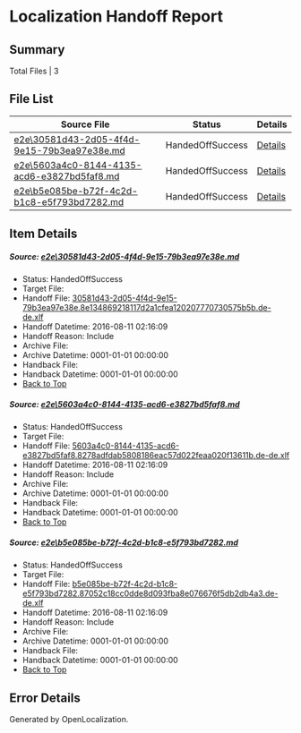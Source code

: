 # <a name='report-top'></a> Localization Handoff Report

## Summary
 Total Files | 3

## File List
 Source File | Status | Details 
 ----------- | ------ | ------- 
 [e2e\30581d43-2d05-4f4d-9e15-79b3ea97e38e.md](https://github.com/OpenLocalizationTestOrg/oltest/blob/c50dc488c554de56fe735603a0243601f607b16e/e2e/30581d43-2d05-4f4d-9e15-79b3ea97e38e.md) | HandedOffSuccess | [Details](#ac8ec0ca3b66fb9fd5c60c2b81a6973612542e611)
 [e2e\5603a4c0-8144-4135-acd6-e3827bd5faf8.md](https://github.com/OpenLocalizationTestOrg/oltest/blob/c50dc488c554de56fe735603a0243601f607b16e/e2e/5603a4c0-8144-4135-acd6-e3827bd5faf8.md) | HandedOffSuccess | [Details](#54ee7d48edebb9bbdacf479e1b79f1d7ed9c9d902)
 [e2e\b5e085be-b72f-4c2d-b1c8-e5f793bd7282.md](https://github.com/OpenLocalizationTestOrg/oltest/blob/232683cd6742443c0b436a9cfdf88c5890dfecdf/e2e/b5e085be-b72f-4c2d-b1c8-e5f793bd7282.md) | HandedOffSuccess | [Details](#a242011446433399754208206c5120cd9acf413e4)

## Item Details
##### <a name='ac8ec0ca3b66fb9fd5c60c2b81a6973612542e611'></a> Source: [e2e\30581d43-2d05-4f4d-9e15-79b3ea97e38e.md](https://github.com/OpenLocalizationTestOrg/oltest/blob/c50dc488c554de56fe735603a0243601f607b16e/e2e/30581d43-2d05-4f4d-9e15-79b3ea97e38e.md)
* Status: HandedOffSuccess
* Target File: 
* Handoff File: [30581d43-2d05-4f4d-9e15-79b3ea97e38e.8e134869218117d2a1cfea120207770730575b5b.de-de.xlf](https://github.com/OpenLocalizationTestOrg/olhandoff-e2e/blob/427cd5c3b24e3076e652be938782f68d8597f338/ol-handoff/OpenLocalizationTestOrg/ol-test-dede/ci/ht/30581d43-2d05-4f4d-9e15-79b3ea97e38e.8e134869218117d2a1cfea120207770730575b5b.de-de.xlf)
* Handoff Datetime: 2016-08-11 02:16:09
* Handoff Reason: Include
* Archive File: 
* Archive Datetime: 0001-01-01 00:00:00
* Handback File: 
* Handback Datetime: 0001-01-01 00:00:00
* [Back to Top](#report-top)

##### <a name='54ee7d48edebb9bbdacf479e1b79f1d7ed9c9d902'></a> Source: [e2e\5603a4c0-8144-4135-acd6-e3827bd5faf8.md](https://github.com/OpenLocalizationTestOrg/oltest/blob/c50dc488c554de56fe735603a0243601f607b16e/e2e/5603a4c0-8144-4135-acd6-e3827bd5faf8.md)
* Status: HandedOffSuccess
* Target File: 
* Handoff File: [5603a4c0-8144-4135-acd6-e3827bd5faf8.8278adfdab5808186eac57d022feaa020f13611b.de-de.xlf](https://github.com/OpenLocalizationTestOrg/olhandoff-e2e/blob/427cd5c3b24e3076e652be938782f68d8597f338/ol-handoff/OpenLocalizationTestOrg/ol-test-dede/ci/ht/5603a4c0-8144-4135-acd6-e3827bd5faf8.8278adfdab5808186eac57d022feaa020f13611b.de-de.xlf)
* Handoff Datetime: 2016-08-11 02:16:09
* Handoff Reason: Include
* Archive File: 
* Archive Datetime: 0001-01-01 00:00:00
* Handback File: 
* Handback Datetime: 0001-01-01 00:00:00
* [Back to Top](#report-top)

##### <a name='a242011446433399754208206c5120cd9acf413e4'></a> Source: [e2e\b5e085be-b72f-4c2d-b1c8-e5f793bd7282.md](https://github.com/OpenLocalizationTestOrg/oltest/blob/232683cd6742443c0b436a9cfdf88c5890dfecdf/e2e/b5e085be-b72f-4c2d-b1c8-e5f793bd7282.md)
* Status: HandedOffSuccess
* Target File: 
* Handoff File: [b5e085be-b72f-4c2d-b1c8-e5f793bd7282.87052c18cc0dde8d093fba8e076676f5db2db4a3.de-de.xlf](https://github.com/OpenLocalizationTestOrg/olhandoff-e2e/blob/427cd5c3b24e3076e652be938782f68d8597f338/ol-handoff/OpenLocalizationTestOrg/ol-test-dede/ci/ht/b5e085be-b72f-4c2d-b1c8-e5f793bd7282.87052c18cc0dde8d093fba8e076676f5db2db4a3.de-de.xlf)
* Handoff Datetime: 2016-08-11 02:16:09
* Handoff Reason: Include
* Archive File: 
* Archive Datetime: 0001-01-01 00:00:00
* Handback File: 
* Handback Datetime: 0001-01-01 00:00:00
* [Back to Top](#report-top)


## Error Details

Generated by OpenLocalization.
